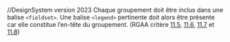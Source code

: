 //DesignSystem version 2023
Chaque groupement doit être inclus dans une balise  `<fieldset>`. Une balise `<legend>` pertinente doit alors être présente car elle constitue l’en-tête du groupement. (RGAA critère [11.5](https://accessibilite.public.lu/fr/rgaa4.1.2/criteres.html#crit-11-5), [11.6](https://accessibilite.public.lu/fr/rgaa4.1.2/criteres.html#crit-11-6), [11.7](https://accessibilite.public.lu/fr/rgaa4.1.2/criteres.html#crit-11-7) et [11.8](https://accessibilite.public.lu/fr/rgaa4.1.2/criteres.html#crit-11-8))